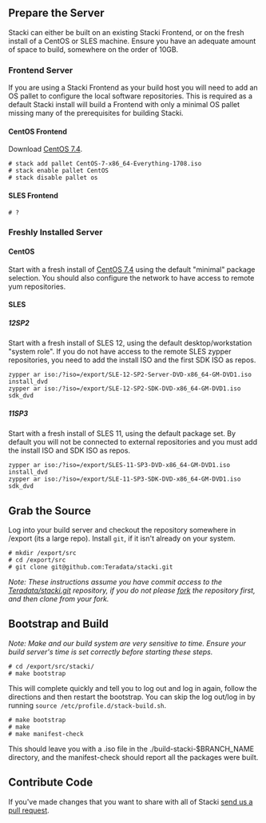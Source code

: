 ## Prepare the Server

Stacki can either be built on an existing Stacki Frontend, or on the fresh install of a CentOS or SLES machine.  Ensure you have an adequate amount of space to build, somewhere on the order of 10GB.

### Frontend Server

If you are using a Stacki Frontend as your build host you will need to add an OS pallet to configure the local software repositories.  This is required as a default Stacki install will build a Frontend with only a minimal OS pallet missing many of the prerequisites for building Stacki.

#### CentOS Frontend

Download [CentOS 7.4](http://isoredirect.centos.org/centos/7/isos/x86_64/CentOS-7-x86_64-Everything-1708.iso).

```
# stack add pallet CentOS-7-x86_64-Everything-1708.iso
# stack enable pallet CentOS
# stack disable pallet os
```

#### SLES Frontend

```
# ?
```


### Freshly Installed Server

#### CentOS

Start with a fresh install of [CentOS
7.4](http://isoredirect.centos.org/centos/7/isos/x86_64/CentOS-7-x86_64-Everything-1708.iso)
using the default "minimal" package selection. You should also
configure the network to have access to remote yum repositories.

#### SLES

##### 12SP2

Start with a fresh install of SLES 12, using the default desktop/workstation "system role".  If you do not have access to the remote SLES zypper repositories, you need to add the install ISO and the first SDK ISO as repos.

```
zypper ar iso:/?iso=/export/SLE-12-SP2-Server-DVD-x86_64-GM-DVD1.iso install_dvd
zypper ar iso:/?iso=/export/SLE-12-SP2-SDK-DVD-x86_64-GM-DVD1.iso sdk_dvd
```

##### 11SP3

Start with a fresh install of SLES 11, using the default package set. By default you will not be connected to external repositories and you must add the install ISO and SDK ISO as repos.

```
zypper ar iso:/?iso=/export/SLES-11-SP3-DVD-x86_64-GM-DVD1.iso install_dvd
zypper ar iso:/?iso=/export/SLE-11-SP3-SDK-DVD-x86_64-GM-DVD1.iso sdk_dvd
```
## Grab the Source

Log into your build server and checkout the repository somewhere in /export (its a large repo).  Install `git`, if it isn't already on your system.

```
# mkdir /export/src
# cd /export/src
# git clone git@github.com:Teradata/stacki.git
```

*Note: These instructions assume you have commit access to the
[Teradata/stacki.git](https://github.com/Teradata/stacki) repository,
if you do not please
[fork](https://help.github.com/articles/fork-a-repo/) the repository
first, and then clone from your fork.*


## Bootstrap and Build

*Note: Make and our build system are very sensitive to time.  Ensure your build server's time is set correctly before starting these steps.*

```
# cd /export/src/stacki/
# make bootstrap
```

This will complete quickly and tell you to log out and log in again, follow the directions and then restart the bootstrap.  You can skip the log out/log in by running `source /etc/profile.d/stack-build.sh`.

```
# make bootstrap
# make
# make manifest-check
```

This should leave you with a .iso file in the ./build-stacki-$BRANCH_NAME directory, and the
manifest-check should report all the packages were built.



## Contribute Code

If you've made changes that you want to share with all of Stacki [send us a pull request](https://github.com/Teradata/stacki/pulls).

